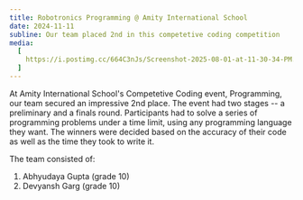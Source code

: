 ```yaml
---
title: Robotronics Programming @ Amity International School
date: 2024-11-11
subline: Our team placed 2nd in this competetive coding competition
media:
  [
    https://i.postimg.cc/664C3nJs/Screenshot-2025-08-01-at-11-30-34-PM.png,
  ]
---
```


At Amity International School's Competetive Coding event, Programming, our team secured an impressive 2nd place. The event had two stages -- a preliminary and a finals round. Participants had to solve a series of programming problems under a time limit, using any programming language they want. The winners were decided based on the accuracy of their code as well as the time they took to write it.

The team consisted of:

1. Abhyudaya Gupta (grade 10)
2. Devyansh Garg (grade 10)